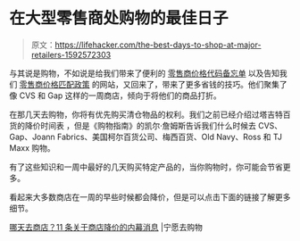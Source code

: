# 在大型零售商处购物的最佳日子

> 原文：<https://lifehacker.com/the-best-days-to-shop-at-major-retailers-1592572303>

与其说是购物，不如说是给我们带来了便利的 [零售商价格代码备忘单](https://lifehacker.com/crack-the-price-tag-codes-for-major-retailers-with-this-1588678783) 以及告知我们 [零售商价格匹配政策](http://lifehacker.com/know-these-major-retailers-online-price-match-policies-1501472181) 的网站，又回来了，带来了更多省钱的技巧。他们聚集了像 CVS 和 Gap 这样的一周商店，倾向于将他们的商品打折。



在那几天去购物，你将有优先购买清仓物品的权利。我们之前已经介绍过塔吉特百货的降价时间表 ，但是《购物指南》的凯尔·詹姆斯告诉我们什么时候去 CVS、Gap、Joann Fabrics、美国柯尔百货公司、梅西百货、Old Navy、Ross 和 TJ Maxx 购物。

有了这些知识和一周中最好的几天购买特定产品的，当你购物时，你可能会节省更多。

看起来大多数商店在一周的早些时候都会降价，但是可以点击下面的链接了解更多细节。

[哪天去商店？11 条关于商店降价的内幕消息](http://www.rather-be-shopping.com/blog/2014/06/09/insider-tips-on-store-markdowns/) |宁愿去购物